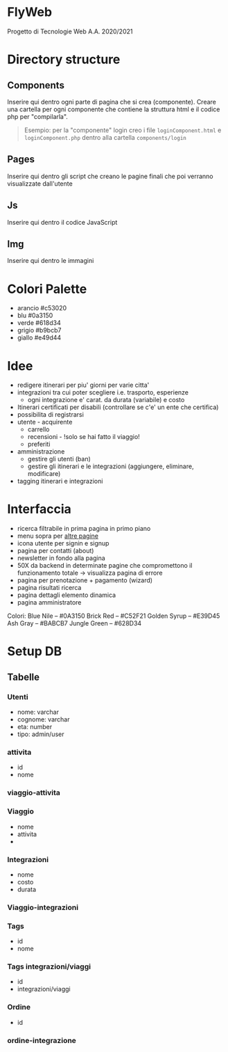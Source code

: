 # FlyWeb

Progetto di Tecnologie Web A.A. 2020/2021


# Directory structure
## Components
Inserire qui dentro ogni parte di pagina che si crea (componente). Creare una cartella per ogni componente che contiene la struttura html e il codice php per "compilarla".

> Esempio: per la "componente" login creo i file `loginComponent.html` e `loginComponent.php` dentro alla cartella `components/login`

## Pages
Inserire qui dentro gli script che creano le pagine finali che poi verranno visualizzate dall'utente

## Js
Inserire qui dentro il codice JavaScript

## Img
Inserire qui dentro le immagini


# Colori Palette
- arancio #c53020
- blu     #0a3150
- verde   #618d34
- grigio  #b9bcb7
- giallo  #e49d44

# Idee

- redigere itinerari per piu' giorni per varie citta'
- integrazioni tra cui poter scegliere i.e. trasporto, esperienze 
  - ogni integrazione e' carat. da durata (variabile) e costo
- Itinerari certificati per disabili (controllare se c'e' un ente che certifica)
- possibilita di registrarsi
- utente - acquirente
  - carrello 
  - recensioni - !solo se hai fatto il viaggio!
  - preferiti
- amministrazione
  - gestire gli utenti (ban)
  - gestire gli itinerari e le integrazioni (aggiungere, eliminare, modificare)
- tagging itinerari e integrazioni


# Interfaccia
- ricerca filtrabile in prima pagina in primo piano
- menu sopra per [altre pagine](<#altre-pagine>)
- icona utente per signin e signup
- pagina per contatti (about)
- newsletter in fondo alla pagina
- 50X da backend in determinate pagine che compromettono il funzionamento totale -> visualizza pagina di errore
- pagina per prenotazione + pagamento (wizard)
- pagina risultati ricerca
- pagina dettagli elemento dinamica 
- pagina amministratore

Colori: 
Blue Nile – #0A3150
Brick Red – #C52F21
Golden Syrup – #E39D45
Ash Gray – #BABCB7
Jungle Green – #628D34


# Setup DB

## Tabelle

### Utenti
- nome: varchar
- cognome: varchar
- eta: number
- tipo: admin/user

### attivita
- id
- nome

### viaggio-attivita

### Viaggio
- nome
- attivita
- 
  
### Integrazioni
- nome
- costo
- durata

### Viaggio-integrazioni


### Tags
- id
- nome

### Tags integrazioni/viaggi
- id
- integrazioni/viaggi

### Ordine
- id

### ordine-integrazione
